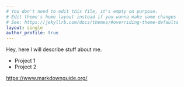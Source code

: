 ```yaml
---
# You don't need to edit this file, it's empty on purpose.
# Edit theme's home layout instead if you wanna make some changes
# See: https://jekyllrb.com/docs/themes/#overriding-theme-defaults
layout: single
author_profile: true
---
```


Hey, here I will describe stuff about me.

- Project 1
- Project 2

https://www.markdownguide.org/
